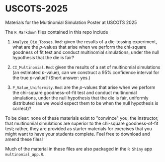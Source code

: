 # USCOTS-2025
Materials for the Multinomial Simulation Poster at USCOTS 2025

The `R Markdown` files contained in this repo include

1. `Analyze_Die_Tosses.Rmd`: given the results of a die-tossing experiment,
what are the $p$-values that arise when we perform the chi-square goodness
of fit test and conduct multinomial simulations, under the null hypothesis
that the die is fair?

2. `CI_Multinomial.Rmd`: given the results of a set of multinomial simulations
(an estimated $p$-value), can we construct a 95% confidence interval for the 
true $p$-value? (Short answer: yes.)

3. `P_Value_Uniformity.Rmd`: are the $p$-values that arise when we perform 
the chi-square goodness-of-fit test and conduct multinomial simulations, 
under the null hypothesis that the die is fair, uniformly distributed (as
we would expect them to be when the null hypothesis is correct)?

To be clear: none of these materials exist to "convince" you, the instructor,
that multinomial simulations are superior to the chi-square goodness-of-fit
test; rather, they are provided as starter materials for exercises that you
might want to have your students complete. Feel free to download and amend
these files!

Much of the material in these files are also packaged in the `R Shiny` app
`multinomial_app.R`.
